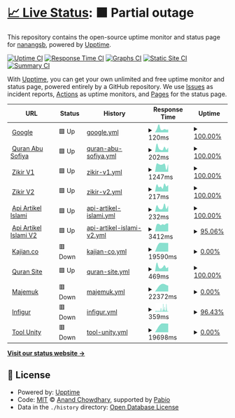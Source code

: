 # [📈 Live Status](https://nanangsb.github.io/upptime): <!--live status--> **🟧 Partial outage**

This repository contains the open-source uptime monitor and status page for [nanangsb](https://www.nanang.id), powered by [Upptime](https://github.com/upptime/upptime).

[![Uptime CI](https://github.com/nanangsb/upptime/workflows/Uptime%20CI/badge.svg)](https://github.com/nanangsb/upptime/actions?query=workflow%3A%22Uptime+CI%22)
[![Response Time CI](https://github.com/nanangsb/upptime/workflows/Response%20Time%20CI/badge.svg)](https://github.com/nanangsb/upptime/actions?query=workflow%3A%22Response+Time+CI%22)
[![Graphs CI](https://github.com/nanangsb/upptime/workflows/Graphs%20CI/badge.svg)](https://github.com/nanangsb/upptime/actions?query=workflow%3A%22Graphs+CI%22)
[![Static Site CI](https://github.com/nanangsb/upptime/workflows/Static%20Site%20CI/badge.svg)](https://github.com/nanangsb/upptime/actions?query=workflow%3A%22Static+Site+CI%22)
[![Summary CI](https://github.com/nanangsb/upptime/workflows/Summary%20CI/badge.svg)](https://github.com/nanangsb/upptime/actions?query=workflow%3A%22Summary+CI%22)

With [Upptime](https://upptime.js.org), you can get your own unlimited and free uptime monitor and status page, powered entirely by a GitHub repository. We use [Issues](https://github.com/nanangsb/upptime/issues) as incident reports, [Actions](https://github.com/nanangsb/upptime/actions) as uptime monitors, and [Pages](https://nanangsb.github.io/upptime) for the status page.

<!--start: status pages-->
<!-- This summary is generated by Upptime (https://github.com/upptime/upptime) -->
<!-- Do not edit this manually, your changes will be overwritten -->
<!-- prettier-ignore -->
| URL | Status | History | Response Time | Uptime |
| --- | ------ | ------- | ------------- | ------ |
| <img alt="" src="https://icons.duckduckgo.com/ip3/www.google.com.ico" height="13"> [Google](https://www.google.com) | 🟩 Up | [google.yml](https://github.com/nanangsb/upptime/commits/HEAD/history/google.yml) | <details><summary><img alt="Response time graph" src="./graphs/google/response-time-week.png" height="20"> 120ms</summary><br><a href="https://nanangsb.github.io/upptime/history/google"><img alt="Response time 114" src="https://img.shields.io/endpoint?url=https%3A%2F%2Fraw.githubusercontent.com%2Fnanangsb%2Fupptime%2FHEAD%2Fapi%2Fgoogle%2Fresponse-time.json"></a><br><a href="https://nanangsb.github.io/upptime/history/google"><img alt="24-hour response time 95" src="https://img.shields.io/endpoint?url=https%3A%2F%2Fraw.githubusercontent.com%2Fnanangsb%2Fupptime%2FHEAD%2Fapi%2Fgoogle%2Fresponse-time-day.json"></a><br><a href="https://nanangsb.github.io/upptime/history/google"><img alt="7-day response time 120" src="https://img.shields.io/endpoint?url=https%3A%2F%2Fraw.githubusercontent.com%2Fnanangsb%2Fupptime%2FHEAD%2Fapi%2Fgoogle%2Fresponse-time-week.json"></a><br><a href="https://nanangsb.github.io/upptime/history/google"><img alt="30-day response time 164" src="https://img.shields.io/endpoint?url=https%3A%2F%2Fraw.githubusercontent.com%2Fnanangsb%2Fupptime%2FHEAD%2Fapi%2Fgoogle%2Fresponse-time-month.json"></a><br><a href="https://nanangsb.github.io/upptime/history/google"><img alt="1-year response time 114" src="https://img.shields.io/endpoint?url=https%3A%2F%2Fraw.githubusercontent.com%2Fnanangsb%2Fupptime%2FHEAD%2Fapi%2Fgoogle%2Fresponse-time-year.json"></a></details> | <details><summary><a href="https://nanangsb.github.io/upptime/history/google">100.00%</a></summary><a href="https://nanangsb.github.io/upptime/history/google"><img alt="All-time uptime 100.00%" src="https://img.shields.io/endpoint?url=https%3A%2F%2Fraw.githubusercontent.com%2Fnanangsb%2Fupptime%2FHEAD%2Fapi%2Fgoogle%2Fuptime.json"></a><br><a href="https://nanangsb.github.io/upptime/history/google"><img alt="24-hour uptime 100.00%" src="https://img.shields.io/endpoint?url=https%3A%2F%2Fraw.githubusercontent.com%2Fnanangsb%2Fupptime%2FHEAD%2Fapi%2Fgoogle%2Fuptime-day.json"></a><br><a href="https://nanangsb.github.io/upptime/history/google"><img alt="7-day uptime 100.00%" src="https://img.shields.io/endpoint?url=https%3A%2F%2Fraw.githubusercontent.com%2Fnanangsb%2Fupptime%2FHEAD%2Fapi%2Fgoogle%2Fuptime-week.json"></a><br><a href="https://nanangsb.github.io/upptime/history/google"><img alt="30-day uptime 100.00%" src="https://img.shields.io/endpoint?url=https%3A%2F%2Fraw.githubusercontent.com%2Fnanangsb%2Fupptime%2FHEAD%2Fapi%2Fgoogle%2Fuptime-month.json"></a><br><a href="https://nanangsb.github.io/upptime/history/google"><img alt="1-year uptime 100.00%" src="https://img.shields.io/endpoint?url=https%3A%2F%2Fraw.githubusercontent.com%2Fnanangsb%2Fupptime%2FHEAD%2Fapi%2Fgoogle%2Fuptime-year.json"></a></details>
| <img alt="" src="https://icons.duckduckgo.com/ip3/quran.abusofiya.com.ico" height="13"> [Quran Abu Sofiya](https://quran.abusofiya.com) | 🟩 Up | [quran-abu-sofiya.yml](https://github.com/nanangsb/upptime/commits/HEAD/history/quran-abu-sofiya.yml) | <details><summary><img alt="Response time graph" src="./graphs/quran-abu-sofiya/response-time-week.png" height="20"> 202ms</summary><br><a href="https://nanangsb.github.io/upptime/history/quran-abu-sofiya"><img alt="Response time 162" src="https://img.shields.io/endpoint?url=https%3A%2F%2Fraw.githubusercontent.com%2Fnanangsb%2Fupptime%2FHEAD%2Fapi%2Fquran-abu-sofiya%2Fresponse-time.json"></a><br><a href="https://nanangsb.github.io/upptime/history/quran-abu-sofiya"><img alt="24-hour response time 226" src="https://img.shields.io/endpoint?url=https%3A%2F%2Fraw.githubusercontent.com%2Fnanangsb%2Fupptime%2FHEAD%2Fapi%2Fquran-abu-sofiya%2Fresponse-time-day.json"></a><br><a href="https://nanangsb.github.io/upptime/history/quran-abu-sofiya"><img alt="7-day response time 202" src="https://img.shields.io/endpoint?url=https%3A%2F%2Fraw.githubusercontent.com%2Fnanangsb%2Fupptime%2FHEAD%2Fapi%2Fquran-abu-sofiya%2Fresponse-time-week.json"></a><br><a href="https://nanangsb.github.io/upptime/history/quran-abu-sofiya"><img alt="30-day response time 189" src="https://img.shields.io/endpoint?url=https%3A%2F%2Fraw.githubusercontent.com%2Fnanangsb%2Fupptime%2FHEAD%2Fapi%2Fquran-abu-sofiya%2Fresponse-time-month.json"></a><br><a href="https://nanangsb.github.io/upptime/history/quran-abu-sofiya"><img alt="1-year response time 162" src="https://img.shields.io/endpoint?url=https%3A%2F%2Fraw.githubusercontent.com%2Fnanangsb%2Fupptime%2FHEAD%2Fapi%2Fquran-abu-sofiya%2Fresponse-time-year.json"></a></details> | <details><summary><a href="https://nanangsb.github.io/upptime/history/quran-abu-sofiya">100.00%</a></summary><a href="https://nanangsb.github.io/upptime/history/quran-abu-sofiya"><img alt="All-time uptime 100.00%" src="https://img.shields.io/endpoint?url=https%3A%2F%2Fraw.githubusercontent.com%2Fnanangsb%2Fupptime%2FHEAD%2Fapi%2Fquran-abu-sofiya%2Fuptime.json"></a><br><a href="https://nanangsb.github.io/upptime/history/quran-abu-sofiya"><img alt="24-hour uptime 100.00%" src="https://img.shields.io/endpoint?url=https%3A%2F%2Fraw.githubusercontent.com%2Fnanangsb%2Fupptime%2FHEAD%2Fapi%2Fquran-abu-sofiya%2Fuptime-day.json"></a><br><a href="https://nanangsb.github.io/upptime/history/quran-abu-sofiya"><img alt="7-day uptime 100.00%" src="https://img.shields.io/endpoint?url=https%3A%2F%2Fraw.githubusercontent.com%2Fnanangsb%2Fupptime%2FHEAD%2Fapi%2Fquran-abu-sofiya%2Fuptime-week.json"></a><br><a href="https://nanangsb.github.io/upptime/history/quran-abu-sofiya"><img alt="30-day uptime 100.00%" src="https://img.shields.io/endpoint?url=https%3A%2F%2Fraw.githubusercontent.com%2Fnanangsb%2Fupptime%2FHEAD%2Fapi%2Fquran-abu-sofiya%2Fuptime-month.json"></a><br><a href="https://nanangsb.github.io/upptime/history/quran-abu-sofiya"><img alt="1-year uptime 100.00%" src="https://img.shields.io/endpoint?url=https%3A%2F%2Fraw.githubusercontent.com%2Fnanangsb%2Fupptime%2FHEAD%2Fapi%2Fquran-abu-sofiya%2Fuptime-year.json"></a></details>
| <img alt="" src="https://icons.duckduckgo.com/ip3/zikir.org.ico" height="13"> [Zikir V1](https://zikir.org) | 🟩 Up | [zikir-v1.yml](https://github.com/nanangsb/upptime/commits/HEAD/history/zikir-v1.yml) | <details><summary><img alt="Response time graph" src="./graphs/zikir-v1/response-time-week.png" height="20"> 1247ms</summary><br><a href="https://nanangsb.github.io/upptime/history/zikir-v1"><img alt="Response time 1167" src="https://img.shields.io/endpoint?url=https%3A%2F%2Fraw.githubusercontent.com%2Fnanangsb%2Fupptime%2FHEAD%2Fapi%2Fzikir-v1%2Fresponse-time.json"></a><br><a href="https://nanangsb.github.io/upptime/history/zikir-v1"><img alt="24-hour response time 1371" src="https://img.shields.io/endpoint?url=https%3A%2F%2Fraw.githubusercontent.com%2Fnanangsb%2Fupptime%2FHEAD%2Fapi%2Fzikir-v1%2Fresponse-time-day.json"></a><br><a href="https://nanangsb.github.io/upptime/history/zikir-v1"><img alt="7-day response time 1247" src="https://img.shields.io/endpoint?url=https%3A%2F%2Fraw.githubusercontent.com%2Fnanangsb%2Fupptime%2FHEAD%2Fapi%2Fzikir-v1%2Fresponse-time-week.json"></a><br><a href="https://nanangsb.github.io/upptime/history/zikir-v1"><img alt="30-day response time 1231" src="https://img.shields.io/endpoint?url=https%3A%2F%2Fraw.githubusercontent.com%2Fnanangsb%2Fupptime%2FHEAD%2Fapi%2Fzikir-v1%2Fresponse-time-month.json"></a><br><a href="https://nanangsb.github.io/upptime/history/zikir-v1"><img alt="1-year response time 1167" src="https://img.shields.io/endpoint?url=https%3A%2F%2Fraw.githubusercontent.com%2Fnanangsb%2Fupptime%2FHEAD%2Fapi%2Fzikir-v1%2Fresponse-time-year.json"></a></details> | <details><summary><a href="https://nanangsb.github.io/upptime/history/zikir-v1">100.00%</a></summary><a href="https://nanangsb.github.io/upptime/history/zikir-v1"><img alt="All-time uptime 100.00%" src="https://img.shields.io/endpoint?url=https%3A%2F%2Fraw.githubusercontent.com%2Fnanangsb%2Fupptime%2FHEAD%2Fapi%2Fzikir-v1%2Fuptime.json"></a><br><a href="https://nanangsb.github.io/upptime/history/zikir-v1"><img alt="24-hour uptime 100.00%" src="https://img.shields.io/endpoint?url=https%3A%2F%2Fraw.githubusercontent.com%2Fnanangsb%2Fupptime%2FHEAD%2Fapi%2Fzikir-v1%2Fuptime-day.json"></a><br><a href="https://nanangsb.github.io/upptime/history/zikir-v1"><img alt="7-day uptime 100.00%" src="https://img.shields.io/endpoint?url=https%3A%2F%2Fraw.githubusercontent.com%2Fnanangsb%2Fupptime%2FHEAD%2Fapi%2Fzikir-v1%2Fuptime-week.json"></a><br><a href="https://nanangsb.github.io/upptime/history/zikir-v1"><img alt="30-day uptime 100.00%" src="https://img.shields.io/endpoint?url=https%3A%2F%2Fraw.githubusercontent.com%2Fnanangsb%2Fupptime%2FHEAD%2Fapi%2Fzikir-v1%2Fuptime-month.json"></a><br><a href="https://nanangsb.github.io/upptime/history/zikir-v1"><img alt="1-year uptime 100.00%" src="https://img.shields.io/endpoint?url=https%3A%2F%2Fraw.githubusercontent.com%2Fnanangsb%2Fupptime%2FHEAD%2Fapi%2Fzikir-v1%2Fuptime-year.json"></a></details>
| <img alt="" src="https://icons.duckduckgo.com/ip3/v2.zikir.org.ico" height="13"> [Zikir V2](https://v2.zikir.org) | 🟩 Up | [zikir-v2.yml](https://github.com/nanangsb/upptime/commits/HEAD/history/zikir-v2.yml) | <details><summary><img alt="Response time graph" src="./graphs/zikir-v2/response-time-week.png" height="20"> 217ms</summary><br><a href="https://nanangsb.github.io/upptime/history/zikir-v2"><img alt="Response time 243" src="https://img.shields.io/endpoint?url=https%3A%2F%2Fraw.githubusercontent.com%2Fnanangsb%2Fupptime%2FHEAD%2Fapi%2Fzikir-v2%2Fresponse-time.json"></a><br><a href="https://nanangsb.github.io/upptime/history/zikir-v2"><img alt="24-hour response time 255" src="https://img.shields.io/endpoint?url=https%3A%2F%2Fraw.githubusercontent.com%2Fnanangsb%2Fupptime%2FHEAD%2Fapi%2Fzikir-v2%2Fresponse-time-day.json"></a><br><a href="https://nanangsb.github.io/upptime/history/zikir-v2"><img alt="7-day response time 217" src="https://img.shields.io/endpoint?url=https%3A%2F%2Fraw.githubusercontent.com%2Fnanangsb%2Fupptime%2FHEAD%2Fapi%2Fzikir-v2%2Fresponse-time-week.json"></a><br><a href="https://nanangsb.github.io/upptime/history/zikir-v2"><img alt="30-day response time 227" src="https://img.shields.io/endpoint?url=https%3A%2F%2Fraw.githubusercontent.com%2Fnanangsb%2Fupptime%2FHEAD%2Fapi%2Fzikir-v2%2Fresponse-time-month.json"></a><br><a href="https://nanangsb.github.io/upptime/history/zikir-v2"><img alt="1-year response time 243" src="https://img.shields.io/endpoint?url=https%3A%2F%2Fraw.githubusercontent.com%2Fnanangsb%2Fupptime%2FHEAD%2Fapi%2Fzikir-v2%2Fresponse-time-year.json"></a></details> | <details><summary><a href="https://nanangsb.github.io/upptime/history/zikir-v2">100.00%</a></summary><a href="https://nanangsb.github.io/upptime/history/zikir-v2"><img alt="All-time uptime 100.00%" src="https://img.shields.io/endpoint?url=https%3A%2F%2Fraw.githubusercontent.com%2Fnanangsb%2Fupptime%2FHEAD%2Fapi%2Fzikir-v2%2Fuptime.json"></a><br><a href="https://nanangsb.github.io/upptime/history/zikir-v2"><img alt="24-hour uptime 100.00%" src="https://img.shields.io/endpoint?url=https%3A%2F%2Fraw.githubusercontent.com%2Fnanangsb%2Fupptime%2FHEAD%2Fapi%2Fzikir-v2%2Fuptime-day.json"></a><br><a href="https://nanangsb.github.io/upptime/history/zikir-v2"><img alt="7-day uptime 100.00%" src="https://img.shields.io/endpoint?url=https%3A%2F%2Fraw.githubusercontent.com%2Fnanangsb%2Fupptime%2FHEAD%2Fapi%2Fzikir-v2%2Fuptime-week.json"></a><br><a href="https://nanangsb.github.io/upptime/history/zikir-v2"><img alt="30-day uptime 100.00%" src="https://img.shields.io/endpoint?url=https%3A%2F%2Fraw.githubusercontent.com%2Fnanangsb%2Fupptime%2FHEAD%2Fapi%2Fzikir-v2%2Fuptime-month.json"></a><br><a href="https://nanangsb.github.io/upptime/history/zikir-v2"><img alt="1-year uptime 100.00%" src="https://img.shields.io/endpoint?url=https%3A%2F%2Fraw.githubusercontent.com%2Fnanangsb%2Fupptime%2FHEAD%2Fapi%2Fzikir-v2%2Fuptime-year.json"></a></details>
| <img alt="" src="https://icons.duckduckgo.com/ip3/api-artikel.abusofiya.com.ico" height="13"> [Api Artikel Islami](https://api-artikel.abusofiya.com/api) | 🟩 Up | [api-artikel-islami.yml](https://github.com/nanangsb/upptime/commits/HEAD/history/api-artikel-islami.yml) | <details><summary><img alt="Response time graph" src="./graphs/api-artikel-islami/response-time-week.png" height="20"> 232ms</summary><br><a href="https://nanangsb.github.io/upptime/history/api-artikel-islami"><img alt="Response time 164" src="https://img.shields.io/endpoint?url=https%3A%2F%2Fraw.githubusercontent.com%2Fnanangsb%2Fupptime%2FHEAD%2Fapi%2Fapi-artikel-islami%2Fresponse-time.json"></a><br><a href="https://nanangsb.github.io/upptime/history/api-artikel-islami"><img alt="24-hour response time 304" src="https://img.shields.io/endpoint?url=https%3A%2F%2Fraw.githubusercontent.com%2Fnanangsb%2Fupptime%2FHEAD%2Fapi%2Fapi-artikel-islami%2Fresponse-time-day.json"></a><br><a href="https://nanangsb.github.io/upptime/history/api-artikel-islami"><img alt="7-day response time 232" src="https://img.shields.io/endpoint?url=https%3A%2F%2Fraw.githubusercontent.com%2Fnanangsb%2Fupptime%2FHEAD%2Fapi%2Fapi-artikel-islami%2Fresponse-time-week.json"></a><br><a href="https://nanangsb.github.io/upptime/history/api-artikel-islami"><img alt="30-day response time 185" src="https://img.shields.io/endpoint?url=https%3A%2F%2Fraw.githubusercontent.com%2Fnanangsb%2Fupptime%2FHEAD%2Fapi%2Fapi-artikel-islami%2Fresponse-time-month.json"></a><br><a href="https://nanangsb.github.io/upptime/history/api-artikel-islami"><img alt="1-year response time 164" src="https://img.shields.io/endpoint?url=https%3A%2F%2Fraw.githubusercontent.com%2Fnanangsb%2Fupptime%2FHEAD%2Fapi%2Fapi-artikel-islami%2Fresponse-time-year.json"></a></details> | <details><summary><a href="https://nanangsb.github.io/upptime/history/api-artikel-islami">100.00%</a></summary><a href="https://nanangsb.github.io/upptime/history/api-artikel-islami"><img alt="All-time uptime 100.00%" src="https://img.shields.io/endpoint?url=https%3A%2F%2Fraw.githubusercontent.com%2Fnanangsb%2Fupptime%2FHEAD%2Fapi%2Fapi-artikel-islami%2Fuptime.json"></a><br><a href="https://nanangsb.github.io/upptime/history/api-artikel-islami"><img alt="24-hour uptime 100.00%" src="https://img.shields.io/endpoint?url=https%3A%2F%2Fraw.githubusercontent.com%2Fnanangsb%2Fupptime%2FHEAD%2Fapi%2Fapi-artikel-islami%2Fuptime-day.json"></a><br><a href="https://nanangsb.github.io/upptime/history/api-artikel-islami"><img alt="7-day uptime 100.00%" src="https://img.shields.io/endpoint?url=https%3A%2F%2Fraw.githubusercontent.com%2Fnanangsb%2Fupptime%2FHEAD%2Fapi%2Fapi-artikel-islami%2Fuptime-week.json"></a><br><a href="https://nanangsb.github.io/upptime/history/api-artikel-islami"><img alt="30-day uptime 100.00%" src="https://img.shields.io/endpoint?url=https%3A%2F%2Fraw.githubusercontent.com%2Fnanangsb%2Fupptime%2FHEAD%2Fapi%2Fapi-artikel-islami%2Fuptime-month.json"></a><br><a href="https://nanangsb.github.io/upptime/history/api-artikel-islami"><img alt="1-year uptime 100.00%" src="https://img.shields.io/endpoint?url=https%3A%2F%2Fraw.githubusercontent.com%2Fnanangsb%2Fupptime%2FHEAD%2Fapi%2Fapi-artikel-islami%2Fuptime-year.json"></a></details>
| <img alt="" src="https://icons.duckduckgo.com/ip3/api-artikel2.abusofiya.com.ico" height="13"> [Api Artikel Islami V2](https://api-artikel2.abusofiya.com/api/news/source?code=MUSLIM) | 🟩 Up | [api-artikel-islami-v2.yml](https://github.com/nanangsb/upptime/commits/HEAD/history/api-artikel-islami-v2.yml) | <details><summary><img alt="Response time graph" src="./graphs/api-artikel-islami-v2/response-time-week.png" height="20"> 3412ms</summary><br><a href="https://nanangsb.github.io/upptime/history/api-artikel-islami-v2"><img alt="Response time 6541" src="https://img.shields.io/endpoint?url=https%3A%2F%2Fraw.githubusercontent.com%2Fnanangsb%2Fupptime%2FHEAD%2Fapi%2Fapi-artikel-islami-v2%2Fresponse-time.json"></a><br><a href="https://nanangsb.github.io/upptime/history/api-artikel-islami-v2"><img alt="24-hour response time 3028" src="https://img.shields.io/endpoint?url=https%3A%2F%2Fraw.githubusercontent.com%2Fnanangsb%2Fupptime%2FHEAD%2Fapi%2Fapi-artikel-islami-v2%2Fresponse-time-day.json"></a><br><a href="https://nanangsb.github.io/upptime/history/api-artikel-islami-v2"><img alt="7-day response time 3412" src="https://img.shields.io/endpoint?url=https%3A%2F%2Fraw.githubusercontent.com%2Fnanangsb%2Fupptime%2FHEAD%2Fapi%2Fapi-artikel-islami-v2%2Fresponse-time-week.json"></a><br><a href="https://nanangsb.github.io/upptime/history/api-artikel-islami-v2"><img alt="30-day response time 3666" src="https://img.shields.io/endpoint?url=https%3A%2F%2Fraw.githubusercontent.com%2Fnanangsb%2Fupptime%2FHEAD%2Fapi%2Fapi-artikel-islami-v2%2Fresponse-time-month.json"></a><br><a href="https://nanangsb.github.io/upptime/history/api-artikel-islami-v2"><img alt="1-year response time 6541" src="https://img.shields.io/endpoint?url=https%3A%2F%2Fraw.githubusercontent.com%2Fnanangsb%2Fupptime%2FHEAD%2Fapi%2Fapi-artikel-islami-v2%2Fresponse-time-year.json"></a></details> | <details><summary><a href="https://nanangsb.github.io/upptime/history/api-artikel-islami-v2">95.06%</a></summary><a href="https://nanangsb.github.io/upptime/history/api-artikel-islami-v2"><img alt="All-time uptime 92.21%" src="https://img.shields.io/endpoint?url=https%3A%2F%2Fraw.githubusercontent.com%2Fnanangsb%2Fupptime%2FHEAD%2Fapi%2Fapi-artikel-islami-v2%2Fuptime.json"></a><br><a href="https://nanangsb.github.io/upptime/history/api-artikel-islami-v2"><img alt="24-hour uptime 65.42%" src="https://img.shields.io/endpoint?url=https%3A%2F%2Fraw.githubusercontent.com%2Fnanangsb%2Fupptime%2FHEAD%2Fapi%2Fapi-artikel-islami-v2%2Fuptime-day.json"></a><br><a href="https://nanangsb.github.io/upptime/history/api-artikel-islami-v2"><img alt="7-day uptime 95.06%" src="https://img.shields.io/endpoint?url=https%3A%2F%2Fraw.githubusercontent.com%2Fnanangsb%2Fupptime%2FHEAD%2Fapi%2Fapi-artikel-islami-v2%2Fuptime-week.json"></a><br><a href="https://nanangsb.github.io/upptime/history/api-artikel-islami-v2"><img alt="30-day uptime 98.45%" src="https://img.shields.io/endpoint?url=https%3A%2F%2Fraw.githubusercontent.com%2Fnanangsb%2Fupptime%2FHEAD%2Fapi%2Fapi-artikel-islami-v2%2Fuptime-month.json"></a><br><a href="https://nanangsb.github.io/upptime/history/api-artikel-islami-v2"><img alt="1-year uptime 92.21%" src="https://img.shields.io/endpoint?url=https%3A%2F%2Fraw.githubusercontent.com%2Fnanangsb%2Fupptime%2FHEAD%2Fapi%2Fapi-artikel-islami-v2%2Fuptime-year.json"></a></details>
| <img alt="" src="https://icons.duckduckgo.com/ip3/kajian.co.ico" height="13"> [Kajian.co](https://kajian.co) | 🟥 Down | [kajian-co.yml](https://github.com/nanangsb/upptime/commits/HEAD/history/kajian-co.yml) | <details><summary><img alt="Response time graph" src="./graphs/kajian-co/response-time-week.png" height="20"> 19590ms</summary><br><a href="https://nanangsb.github.io/upptime/history/kajian-co"><img alt="Response time 2620" src="https://img.shields.io/endpoint?url=https%3A%2F%2Fraw.githubusercontent.com%2Fnanangsb%2Fupptime%2FHEAD%2Fapi%2Fkajian-co%2Fresponse-time.json"></a><br><a href="https://nanangsb.github.io/upptime/history/kajian-co"><img alt="24-hour response time 0" src="https://img.shields.io/endpoint?url=https%3A%2F%2Fraw.githubusercontent.com%2Fnanangsb%2Fupptime%2FHEAD%2Fapi%2Fkajian-co%2Fresponse-time-day.json"></a><br><a href="https://nanangsb.github.io/upptime/history/kajian-co"><img alt="7-day response time 19590" src="https://img.shields.io/endpoint?url=https%3A%2F%2Fraw.githubusercontent.com%2Fnanangsb%2Fupptime%2FHEAD%2Fapi%2Fkajian-co%2Fresponse-time-week.json"></a><br><a href="https://nanangsb.github.io/upptime/history/kajian-co"><img alt="30-day response time 19590" src="https://img.shields.io/endpoint?url=https%3A%2F%2Fraw.githubusercontent.com%2Fnanangsb%2Fupptime%2FHEAD%2Fapi%2Fkajian-co%2Fresponse-time-month.json"></a><br><a href="https://nanangsb.github.io/upptime/history/kajian-co"><img alt="1-year response time 2620" src="https://img.shields.io/endpoint?url=https%3A%2F%2Fraw.githubusercontent.com%2Fnanangsb%2Fupptime%2FHEAD%2Fapi%2Fkajian-co%2Fresponse-time-year.json"></a></details> | <details><summary><a href="https://nanangsb.github.io/upptime/history/kajian-co">0.00%</a></summary><a href="https://nanangsb.github.io/upptime/history/kajian-co"><img alt="All-time uptime 87.09%" src="https://img.shields.io/endpoint?url=https%3A%2F%2Fraw.githubusercontent.com%2Fnanangsb%2Fupptime%2FHEAD%2Fapi%2Fkajian-co%2Fuptime.json"></a><br><a href="https://nanangsb.github.io/upptime/history/kajian-co"><img alt="24-hour uptime 0.00%" src="https://img.shields.io/endpoint?url=https%3A%2F%2Fraw.githubusercontent.com%2Fnanangsb%2Fupptime%2FHEAD%2Fapi%2Fkajian-co%2Fuptime-day.json"></a><br><a href="https://nanangsb.github.io/upptime/history/kajian-co"><img alt="7-day uptime 0.00%" src="https://img.shields.io/endpoint?url=https%3A%2F%2Fraw.githubusercontent.com%2Fnanangsb%2Fupptime%2FHEAD%2Fapi%2Fkajian-co%2Fuptime-week.json"></a><br><a href="https://nanangsb.github.io/upptime/history/kajian-co"><img alt="30-day uptime 0.00%" src="https://img.shields.io/endpoint?url=https%3A%2F%2Fraw.githubusercontent.com%2Fnanangsb%2Fupptime%2FHEAD%2Fapi%2Fkajian-co%2Fuptime-month.json"></a><br><a href="https://nanangsb.github.io/upptime/history/kajian-co"><img alt="1-year uptime 87.09%" src="https://img.shields.io/endpoint?url=https%3A%2F%2Fraw.githubusercontent.com%2Fnanangsb%2Fupptime%2FHEAD%2Fapi%2Fkajian-co%2Fuptime-year.json"></a></details>
| <img alt="" src="https://icons.duckduckgo.com/ip3/quransite.com.ico" height="13"> [Quran Site](https://quransite.com) | 🟩 Up | [quran-site.yml](https://github.com/nanangsb/upptime/commits/HEAD/history/quran-site.yml) | <details><summary><img alt="Response time graph" src="./graphs/quran-site/response-time-week.png" height="20"> 469ms</summary><br><a href="https://nanangsb.github.io/upptime/history/quran-site"><img alt="Response time 359" src="https://img.shields.io/endpoint?url=https%3A%2F%2Fraw.githubusercontent.com%2Fnanangsb%2Fupptime%2FHEAD%2Fapi%2Fquran-site%2Fresponse-time.json"></a><br><a href="https://nanangsb.github.io/upptime/history/quran-site"><img alt="24-hour response time 430" src="https://img.shields.io/endpoint?url=https%3A%2F%2Fraw.githubusercontent.com%2Fnanangsb%2Fupptime%2FHEAD%2Fapi%2Fquran-site%2Fresponse-time-day.json"></a><br><a href="https://nanangsb.github.io/upptime/history/quran-site"><img alt="7-day response time 469" src="https://img.shields.io/endpoint?url=https%3A%2F%2Fraw.githubusercontent.com%2Fnanangsb%2Fupptime%2FHEAD%2Fapi%2Fquran-site%2Fresponse-time-week.json"></a><br><a href="https://nanangsb.github.io/upptime/history/quran-site"><img alt="30-day response time 376" src="https://img.shields.io/endpoint?url=https%3A%2F%2Fraw.githubusercontent.com%2Fnanangsb%2Fupptime%2FHEAD%2Fapi%2Fquran-site%2Fresponse-time-month.json"></a><br><a href="https://nanangsb.github.io/upptime/history/quran-site"><img alt="1-year response time 359" src="https://img.shields.io/endpoint?url=https%3A%2F%2Fraw.githubusercontent.com%2Fnanangsb%2Fupptime%2FHEAD%2Fapi%2Fquran-site%2Fresponse-time-year.json"></a></details> | <details><summary><a href="https://nanangsb.github.io/upptime/history/quran-site">100.00%</a></summary><a href="https://nanangsb.github.io/upptime/history/quran-site"><img alt="All-time uptime 100.00%" src="https://img.shields.io/endpoint?url=https%3A%2F%2Fraw.githubusercontent.com%2Fnanangsb%2Fupptime%2FHEAD%2Fapi%2Fquran-site%2Fuptime.json"></a><br><a href="https://nanangsb.github.io/upptime/history/quran-site"><img alt="24-hour uptime 100.00%" src="https://img.shields.io/endpoint?url=https%3A%2F%2Fraw.githubusercontent.com%2Fnanangsb%2Fupptime%2FHEAD%2Fapi%2Fquran-site%2Fuptime-day.json"></a><br><a href="https://nanangsb.github.io/upptime/history/quran-site"><img alt="7-day uptime 100.00%" src="https://img.shields.io/endpoint?url=https%3A%2F%2Fraw.githubusercontent.com%2Fnanangsb%2Fupptime%2FHEAD%2Fapi%2Fquran-site%2Fuptime-week.json"></a><br><a href="https://nanangsb.github.io/upptime/history/quran-site"><img alt="30-day uptime 100.00%" src="https://img.shields.io/endpoint?url=https%3A%2F%2Fraw.githubusercontent.com%2Fnanangsb%2Fupptime%2FHEAD%2Fapi%2Fquran-site%2Fuptime-month.json"></a><br><a href="https://nanangsb.github.io/upptime/history/quran-site"><img alt="1-year uptime 100.00%" src="https://img.shields.io/endpoint?url=https%3A%2F%2Fraw.githubusercontent.com%2Fnanangsb%2Fupptime%2FHEAD%2Fapi%2Fquran-site%2Fuptime-year.json"></a></details>
| <img alt="" src="https://icons.duckduckgo.com/ip3/majemuk.com.ico" height="13"> [Majemuk](https://majemuk.com) | 🟥 Down | [majemuk.yml](https://github.com/nanangsb/upptime/commits/HEAD/history/majemuk.yml) | <details><summary><img alt="Response time graph" src="./graphs/majemuk/response-time-week.png" height="20"> 22372ms</summary><br><a href="https://nanangsb.github.io/upptime/history/majemuk"><img alt="Response time 2686" src="https://img.shields.io/endpoint?url=https%3A%2F%2Fraw.githubusercontent.com%2Fnanangsb%2Fupptime%2FHEAD%2Fapi%2Fmajemuk%2Fresponse-time.json"></a><br><a href="https://nanangsb.github.io/upptime/history/majemuk"><img alt="24-hour response time 0" src="https://img.shields.io/endpoint?url=https%3A%2F%2Fraw.githubusercontent.com%2Fnanangsb%2Fupptime%2FHEAD%2Fapi%2Fmajemuk%2Fresponse-time-day.json"></a><br><a href="https://nanangsb.github.io/upptime/history/majemuk"><img alt="7-day response time 22372" src="https://img.shields.io/endpoint?url=https%3A%2F%2Fraw.githubusercontent.com%2Fnanangsb%2Fupptime%2FHEAD%2Fapi%2Fmajemuk%2Fresponse-time-week.json"></a><br><a href="https://nanangsb.github.io/upptime/history/majemuk"><img alt="30-day response time 20554" src="https://img.shields.io/endpoint?url=https%3A%2F%2Fraw.githubusercontent.com%2Fnanangsb%2Fupptime%2FHEAD%2Fapi%2Fmajemuk%2Fresponse-time-month.json"></a><br><a href="https://nanangsb.github.io/upptime/history/majemuk"><img alt="1-year response time 2686" src="https://img.shields.io/endpoint?url=https%3A%2F%2Fraw.githubusercontent.com%2Fnanangsb%2Fupptime%2FHEAD%2Fapi%2Fmajemuk%2Fresponse-time-year.json"></a></details> | <details><summary><a href="https://nanangsb.github.io/upptime/history/majemuk">0.00%</a></summary><a href="https://nanangsb.github.io/upptime/history/majemuk"><img alt="All-time uptime 87.06%" src="https://img.shields.io/endpoint?url=https%3A%2F%2Fraw.githubusercontent.com%2Fnanangsb%2Fupptime%2FHEAD%2Fapi%2Fmajemuk%2Fuptime.json"></a><br><a href="https://nanangsb.github.io/upptime/history/majemuk"><img alt="24-hour uptime 0.00%" src="https://img.shields.io/endpoint?url=https%3A%2F%2Fraw.githubusercontent.com%2Fnanangsb%2Fupptime%2FHEAD%2Fapi%2Fmajemuk%2Fuptime-day.json"></a><br><a href="https://nanangsb.github.io/upptime/history/majemuk"><img alt="7-day uptime 0.00%" src="https://img.shields.io/endpoint?url=https%3A%2F%2Fraw.githubusercontent.com%2Fnanangsb%2Fupptime%2FHEAD%2Fapi%2Fmajemuk%2Fuptime-week.json"></a><br><a href="https://nanangsb.github.io/upptime/history/majemuk"><img alt="30-day uptime 0.00%" src="https://img.shields.io/endpoint?url=https%3A%2F%2Fraw.githubusercontent.com%2Fnanangsb%2Fupptime%2FHEAD%2Fapi%2Fmajemuk%2Fuptime-month.json"></a><br><a href="https://nanangsb.github.io/upptime/history/majemuk"><img alt="1-year uptime 87.06%" src="https://img.shields.io/endpoint?url=https%3A%2F%2Fraw.githubusercontent.com%2Fnanangsb%2Fupptime%2FHEAD%2Fapi%2Fmajemuk%2Fuptime-year.json"></a></details>
| <img alt="" src="https://icons.duckduckgo.com/ip3/infigur.com.ico" height="13"> [Infigur](https://infigur.com) | 🟥 Down | [infigur.yml](https://github.com/nanangsb/upptime/commits/HEAD/history/infigur.yml) | <details><summary><img alt="Response time graph" src="./graphs/infigur/response-time-week.png" height="20"> 359ms</summary><br><a href="https://nanangsb.github.io/upptime/history/infigur"><img alt="Response time 1031" src="https://img.shields.io/endpoint?url=https%3A%2F%2Fraw.githubusercontent.com%2Fnanangsb%2Fupptime%2FHEAD%2Fapi%2Finfigur%2Fresponse-time.json"></a><br><a href="https://nanangsb.github.io/upptime/history/infigur"><img alt="24-hour response time 156" src="https://img.shields.io/endpoint?url=https%3A%2F%2Fraw.githubusercontent.com%2Fnanangsb%2Fupptime%2FHEAD%2Fapi%2Finfigur%2Fresponse-time-day.json"></a><br><a href="https://nanangsb.github.io/upptime/history/infigur"><img alt="7-day response time 359" src="https://img.shields.io/endpoint?url=https%3A%2F%2Fraw.githubusercontent.com%2Fnanangsb%2Fupptime%2FHEAD%2Fapi%2Finfigur%2Fresponse-time-week.json"></a><br><a href="https://nanangsb.github.io/upptime/history/infigur"><img alt="30-day response time 459" src="https://img.shields.io/endpoint?url=https%3A%2F%2Fraw.githubusercontent.com%2Fnanangsb%2Fupptime%2FHEAD%2Fapi%2Finfigur%2Fresponse-time-month.json"></a><br><a href="https://nanangsb.github.io/upptime/history/infigur"><img alt="1-year response time 1031" src="https://img.shields.io/endpoint?url=https%3A%2F%2Fraw.githubusercontent.com%2Fnanangsb%2Fupptime%2FHEAD%2Fapi%2Finfigur%2Fresponse-time-year.json"></a></details> | <details><summary><a href="https://nanangsb.github.io/upptime/history/infigur">96.43%</a></summary><a href="https://nanangsb.github.io/upptime/history/infigur"><img alt="All-time uptime 99.01%" src="https://img.shields.io/endpoint?url=https%3A%2F%2Fraw.githubusercontent.com%2Fnanangsb%2Fupptime%2FHEAD%2Fapi%2Finfigur%2Fuptime.json"></a><br><a href="https://nanangsb.github.io/upptime/history/infigur"><img alt="24-hour uptime 98.81%" src="https://img.shields.io/endpoint?url=https%3A%2F%2Fraw.githubusercontent.com%2Fnanangsb%2Fupptime%2FHEAD%2Fapi%2Finfigur%2Fuptime-day.json"></a><br><a href="https://nanangsb.github.io/upptime/history/infigur"><img alt="7-day uptime 96.43%" src="https://img.shields.io/endpoint?url=https%3A%2F%2Fraw.githubusercontent.com%2Fnanangsb%2Fupptime%2FHEAD%2Fapi%2Finfigur%2Fuptime-week.json"></a><br><a href="https://nanangsb.github.io/upptime/history/infigur"><img alt="30-day uptime 92.29%" src="https://img.shields.io/endpoint?url=https%3A%2F%2Fraw.githubusercontent.com%2Fnanangsb%2Fupptime%2FHEAD%2Fapi%2Finfigur%2Fuptime-month.json"></a><br><a href="https://nanangsb.github.io/upptime/history/infigur"><img alt="1-year uptime 99.01%" src="https://img.shields.io/endpoint?url=https%3A%2F%2Fraw.githubusercontent.com%2Fnanangsb%2Fupptime%2FHEAD%2Fapi%2Finfigur%2Fuptime-year.json"></a></details>
| <img alt="" src="https://icons.duckduckgo.com/ip3/toolunity.com.ico" height="13"> [Tool Unity](https://toolunity.com) | 🟥 Down | [tool-unity.yml](https://github.com/nanangsb/upptime/commits/HEAD/history/tool-unity.yml) | <details><summary><img alt="Response time graph" src="./graphs/tool-unity/response-time-week.png" height="20"> 19698ms</summary><br><a href="https://nanangsb.github.io/upptime/history/tool-unity"><img alt="Response time 2711" src="https://img.shields.io/endpoint?url=https%3A%2F%2Fraw.githubusercontent.com%2Fnanangsb%2Fupptime%2FHEAD%2Fapi%2Ftool-unity%2Fresponse-time.json"></a><br><a href="https://nanangsb.github.io/upptime/history/tool-unity"><img alt="24-hour response time 0" src="https://img.shields.io/endpoint?url=https%3A%2F%2Fraw.githubusercontent.com%2Fnanangsb%2Fupptime%2FHEAD%2Fapi%2Ftool-unity%2Fresponse-time-day.json"></a><br><a href="https://nanangsb.github.io/upptime/history/tool-unity"><img alt="7-day response time 19698" src="https://img.shields.io/endpoint?url=https%3A%2F%2Fraw.githubusercontent.com%2Fnanangsb%2Fupptime%2FHEAD%2Fapi%2Ftool-unity%2Fresponse-time-week.json"></a><br><a href="https://nanangsb.github.io/upptime/history/tool-unity"><img alt="30-day response time 19722" src="https://img.shields.io/endpoint?url=https%3A%2F%2Fraw.githubusercontent.com%2Fnanangsb%2Fupptime%2FHEAD%2Fapi%2Ftool-unity%2Fresponse-time-month.json"></a><br><a href="https://nanangsb.github.io/upptime/history/tool-unity"><img alt="1-year response time 2711" src="https://img.shields.io/endpoint?url=https%3A%2F%2Fraw.githubusercontent.com%2Fnanangsb%2Fupptime%2FHEAD%2Fapi%2Ftool-unity%2Fresponse-time-year.json"></a></details> | <details><summary><a href="https://nanangsb.github.io/upptime/history/tool-unity">0.00%</a></summary><a href="https://nanangsb.github.io/upptime/history/tool-unity"><img alt="All-time uptime 87.09%" src="https://img.shields.io/endpoint?url=https%3A%2F%2Fraw.githubusercontent.com%2Fnanangsb%2Fupptime%2FHEAD%2Fapi%2Ftool-unity%2Fuptime.json"></a><br><a href="https://nanangsb.github.io/upptime/history/tool-unity"><img alt="24-hour uptime 0.00%" src="https://img.shields.io/endpoint?url=https%3A%2F%2Fraw.githubusercontent.com%2Fnanangsb%2Fupptime%2FHEAD%2Fapi%2Ftool-unity%2Fuptime-day.json"></a><br><a href="https://nanangsb.github.io/upptime/history/tool-unity"><img alt="7-day uptime 0.00%" src="https://img.shields.io/endpoint?url=https%3A%2F%2Fraw.githubusercontent.com%2Fnanangsb%2Fupptime%2FHEAD%2Fapi%2Ftool-unity%2Fuptime-week.json"></a><br><a href="https://nanangsb.github.io/upptime/history/tool-unity"><img alt="30-day uptime 0.00%" src="https://img.shields.io/endpoint?url=https%3A%2F%2Fraw.githubusercontent.com%2Fnanangsb%2Fupptime%2FHEAD%2Fapi%2Ftool-unity%2Fuptime-month.json"></a><br><a href="https://nanangsb.github.io/upptime/history/tool-unity"><img alt="1-year uptime 87.09%" src="https://img.shields.io/endpoint?url=https%3A%2F%2Fraw.githubusercontent.com%2Fnanangsb%2Fupptime%2FHEAD%2Fapi%2Ftool-unity%2Fuptime-year.json"></a></details>

<!--end: status pages-->

[**Visit our status website →**](https://nanangsb.github.io/upptime)

## 📄 License

- Powered by: [Upptime](https://github.com/upptime/upptime)
- Code: [MIT](./LICENSE) © [Anand Chowdhary](https://anandchowdhary.com), supported by [Pabio](https://pabio.com)
- Data in the `./history` directory: [Open Database License](https://opendatacommons.org/licenses/odbl/1-0/)
